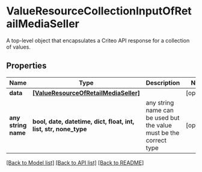 # ValueResourceCollectionInputOfRetailMediaSeller

A top-level object that encapsulates a Criteo API response for a collection of values.

## Properties
Name | Type | Description | Notes
------------ | ------------- | ------------- | -------------
**data** | [**[ValueResourceOfRetailMediaSeller]**](ValueResourceOfRetailMediaSeller.md) |  | [optional] 
**any string name** | **bool, date, datetime, dict, float, int, list, str, none_type** | any string name can be used but the value must be the correct type | [optional]

[[Back to Model list]](../README.md#documentation-for-models) [[Back to API list]](../README.md#documentation-for-api-endpoints) [[Back to README]](../README.md)


